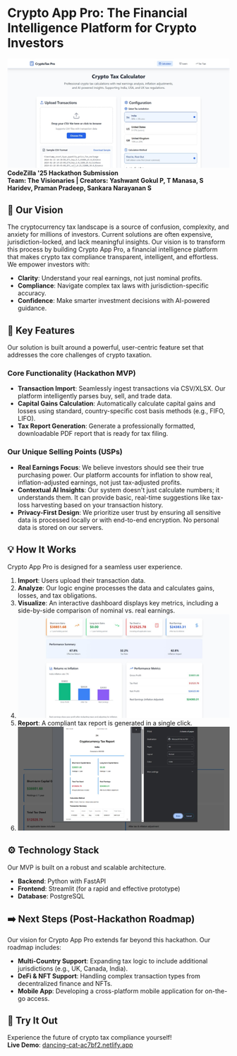 # Crypto App Pro: The Financial Intelligence Platform for Crypto Investors
![image alt](https://github.com/Yashwantgokul/cryptotaxpro/blob/42b4dcfc7393e4828439a54e6b9370499f1ef68e/start.jpg)
**CodeZilla '25 Hackathon Submission**  
**Team: The Visionaries | Creators: Yashwant Gokul P, T Manasa, S Haridev, Praman Pradeep, Sankara Narayanan S**

## 🌟 Our Vision

The cryptocurrency tax landscape is a source of confusion, complexity, and anxiety for millions of investors. Current solutions are often expensive, jurisdiction-locked, and lack meaningful insights. Our vision is to transform this process by building Crypto App Pro, a financial intelligence platform that makes crypto tax compliance transparent, intelligent, and effortless.  
We empower investors with:

- **Clarity**: Understand your real earnings, not just nominal profits.
- **Compliance**: Navigate complex tax laws with jurisdiction-specific accuracy.
- **Confidence**: Make smarter investment decisions with AI-powered guidance.

## 🚀 Key Features

Our solution is built around a powerful, user-centric feature set that addresses the core challenges of crypto taxation.

### Core Functionality (Hackathon MVP)

- **Transaction Import**: Seamlessly ingest transactions via CSV/XLSX. Our platform intelligently parses buy, sell, and trade data.
- **Capital Gains Calculation**: Automatically calculate capital gains and losses using standard, country-specific cost basis methods (e.g., FIFO, LIFO).
- **Tax Report Generation**: Generate a professionally formatted, downloadable PDF report that is ready for tax filing.

### Our Unique Selling Points (USPs)

- **Real Earnings Focus**: We believe investors should see their true purchasing power. Our platform accounts for inflation to show real, inflation-adjusted earnings, not just tax-adjusted profits.
- **Contextual AI Insights**: Our system doesn't just calculate numbers; it understands them. It can provide basic, real-time suggestions like tax-loss harvesting based on your transaction history.
- **Privacy-First Design**: We prioritize user trust by ensuring all sensitive data is processed locally or with end-to-end encryption. No personal data is stored on our servers.

## 💡 How It Works

Crypto App Pro is designed for a seamless user experience.

1. **Import**: Users upload their transaction data.
2. **Analyze**: Our logic engine processes the data and calculates gains, losses, and tax obligations.
3. **Visualize**: An interactive dashboard displays key metrics, including a side-by-side comparison of nominal vs. real earnings.
4. ![image alt](https://github.com/Yashwantgokul/cryptotaxpro/blob/42b4dcfc7393e4828439a54e6b9370499f1ef68e/realmoney.jpg)
5. **Report**: A compliant tax report is generated in a single click.
6. ![image alt](https://github.com/Yashwantgokul/cryptotaxpro/blob/42b4dcfc7393e4828439a54e6b9370499f1ef68e/pdfdownload.jpg)

## ⚙️ Technology Stack

Our MVP is built on a robust and scalable architecture.

- **Backend**: Python with FastAPI
- **Frontend**: Streamlit (for a rapid and effective prototype)
- **Database**: PostgreSQL

## ➡️ Next Steps (Post-Hackathon Roadmap)

Our vision for Crypto App Pro extends far beyond this hackathon. Our roadmap includes:

- **Multi-Country Support**: Expanding tax logic to include additional jurisdictions (e.g., UK, Canada, India).
- **DeFi & NFT Support**: Handling complex transaction types from decentralized finance and NFTs.
- **Mobile App**: Developing a cross-platform mobile application for on-the-go access.

## 🔗 Try It Out

Experience the future of crypto tax compliance yourself!  
**Live Demo**: [dancing-cat-ac7bf2.netlify.app](dancing-cat-ac7bf2.netlify.app)
